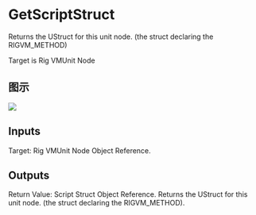 # GetScriptStruct

Returns the UStruct for this unit node. (the struct declaring the RIGVM_METHOD)

Target is Rig VMUnit Node

## 图示

![]($-20221218-20463793.png)

## Inputs

Target: Rig VMUnit Node Object Reference.  

## Outputs

Return Value: Script Struct Object Reference. Returns the UStruct for this unit node. (the struct declaring the RIGVM_METHOD).

